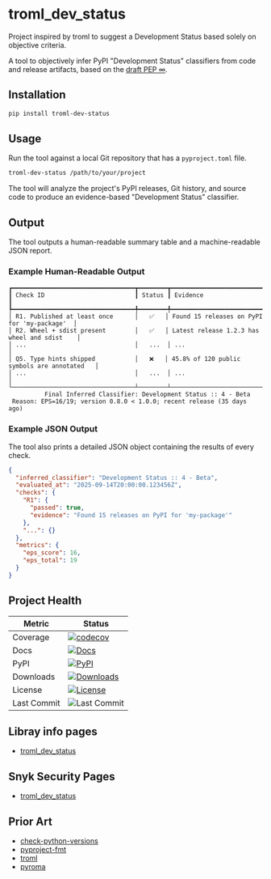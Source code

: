 # troml_dev_status
Project inspired by troml to suggest a Development Status based solely on objective criteria.

A tool to objectively infer PyPI "Development Status" classifiers from code and release artifacts, based on the 
[draft PEP ∞](docs/PEP.md).

## Installation

```bash
pip install troml-dev-status
````

## Usage

Run the tool against a local Git repository that has a `pyproject.toml` file.

```bash
troml-dev-status /path/to/your/project
```

The tool will analyze the project's PyPI releases, Git history, and source code to produce an evidence-based "Development Status" classifier.

## Output

The tool outputs a human-readable summary table and a machine-readable JSON report.

### Example Human-Readable Output

```
┏━━━━━━━━━━━━━━━━━━━━━━━━━━━━━━━━━━┳━━━━━━━━┳━━━━━━━━━━━━━━━━━━━━━━━━━━━━━━━━━━━━━━━━━━━━━┓
┃ Check ID                         ┃ Status ┃ Evidence                                    ┃
┡━━━━━━━━━━━━━━━━━━━━━━━━━━━━━━━━━━╇━━━━━━━━╇━━━━━━━━━━━━━━━━━━━━━━━━━━━━━━━━━━━━━━━━━━━━━┩
│ R1. Published at least once      │   ✅   │ Found 15 releases on PyPI for 'my-package'  │
│ R2. Wheel + sdist present        │   ✅   │ Latest release 1.2.3 has wheel and sdist    │
│ ...                              │   ...  │ ...                                         │
│ Q5. Type hints shipped           │   ❌   │ 45.8% of 120 public symbols are annotated   │
│ ...                              │   ...  │ ...                                         │
└──────────────────────────────────┴────────┴─────────────────────────────────────────────┘
          Final Inferred Classifier: Development Status :: 4 - Beta
 Reason: EPS=16/19; version 0.8.0 < 1.0.0; recent release (35 days ago)
```

### Example JSON Output

The tool also prints a detailed JSON object containing the results of every check.

```json
{
  "inferred_classifier": "Development Status :: 4 - Beta",
  "evaluated_at": "2025-09-14T20:00:00.123456Z",
  "checks": {
    "R1": {
      "passed": true,
      "evidence": "Found 15 releases on PyPI for 'my-package'"
    },
    "...": {}
  },
  "metrics": {
    "eps_score": 16,
    "eps_total": 19
  }
}
```

## Project Health

| Metric         | Status |
|----------------|--------|
| Coverage       | [![codecov](https://codecov.io/gh/matthewdeanmartin/troml_dev_status/branch/main/graph/badge.svg)](https://codecov.io/gh/matthewdeanmartin/troml_dev_status) |
| Docs           | [![Docs](https://readthedocs.org/projects/troml_dev_status/badge/?version=latest)](https://troml_dev_status.readthedocs.io/en/latest/) |
| PyPI           | [![PyPI](https://img.shields.io/pypi/v/troml_dev_status)](https://pypi.org/project/troml_dev_status/) |
| Downloads      | [![Downloads](https://static.pepy.tech/personalized-badge/troml_dev_status?period=total&units=international_system&left_color=grey&right_color=blue&left_text=Downloads)](https://pepy.tech/project/troml_dev_status) |
| License        | [![License](https://img.shields.io/github/license/matthewdeanmartin/troml_dev_status)](https://github.com/matthewdeanmartin/troml_dev_status/blob/main/LICENSE.md) |
| Last Commit    | ![Last Commit](https://img.shields.io/github/last-commit/matthewdeanmartin/troml_dev_status) |

## Libray info pages
- [troml_dev_status](https://libraries.io/pypi/troml_dev_status)

## Snyk Security Pages

- [troml_dev_status](https://security.snyk.io/package/pip/troml_dev_status)

## Prior Art

- [check-python-versions](https://pypi.org/project/check-python-versions/)
- [pyproject-fmt](https://pypi.org/project/pyproject-fmt/)
- [troml](https://pypi.org/project/troml/)
- [pyroma](https://pypi.org/project/pyroma/)